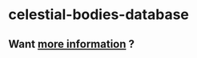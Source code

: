 # celestial-bodies-database

## Want [more information](https://www.freecodecamp.org/learn/relational-database/build-a-celestial-bodies-database-project/build-a-celestial-bodies-database) ?

